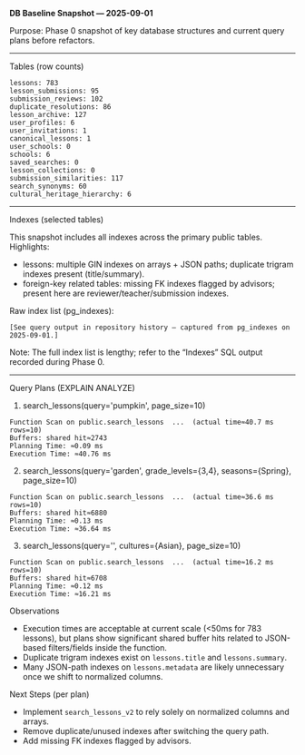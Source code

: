 **DB Baseline Snapshot — 2025-09-01**

Purpose: Phase 0 snapshot of key database structures and current query plans before refactors.

---

Tables (row counts)

```
lessons: 783
lesson_submissions: 95
submission_reviews: 102
duplicate_resolutions: 86
lesson_archive: 127
user_profiles: 6
user_invitations: 1
canonical_lessons: 1
user_schools: 0
schools: 6
saved_searches: 0
lesson_collections: 0
submission_similarities: 117
search_synonyms: 60
cultural_heritage_hierarchy: 6
```

---

Indexes (selected tables)

This snapshot includes all indexes across the primary public tables. Highlights:

- lessons: multiple GIN indexes on arrays + JSON paths; duplicate trigram indexes present (title/summary).
- foreign-key related tables: missing FK indexes flagged by advisors; present here are reviewer/teacher/submission indexes.

Raw index list (pg_indexes):

```
[See query output in repository history – captured from pg_indexes on 2025-09-01.]
```

Note: The full index list is lengthy; refer to the “Indexes” SQL output recorded during Phase 0.

---

Query Plans (EXPLAIN ANALYZE)

1) search_lessons(query='pumpkin', page_size=10)

```
Function Scan on public.search_lessons  ...  (actual time≈40.7 ms rows=10)
Buffers: shared hit≈2743
Planning Time: ≈0.09 ms
Execution Time: ≈40.76 ms
```

2) search_lessons(query='garden', grade_levels={3,4}, seasons={Spring}, page_size=10)

```
Function Scan on public.search_lessons  ...  (actual time≈36.6 ms rows=10)
Buffers: shared hit≈6880
Planning Time: ≈0.13 ms
Execution Time: ≈36.64 ms
```

3) search_lessons(query='', cultures={Asian}, page_size=10)

```
Function Scan on public.search_lessons  ...  (actual time≈16.2 ms rows=10)
Buffers: shared hit≈6708
Planning Time: ≈0.12 ms
Execution Time: ≈16.21 ms
```

Observations

- Execution times are acceptable at current scale (<50ms for 783 lessons), but plans show significant shared buffer hits related to JSON-based filters/fields inside the function.
- Duplicate trigram indexes exist on `lessons.title` and `lessons.summary`.
- Many JSON-path indexes on `lessons.metadata` are likely unnecessary once we shift to normalized columns.

Next Steps (per plan)

- Implement `search_lessons_v2` to rely solely on normalized columns and arrays.
- Remove duplicate/unused indexes after switching the query path.
- Add missing FK indexes flagged by advisors.

